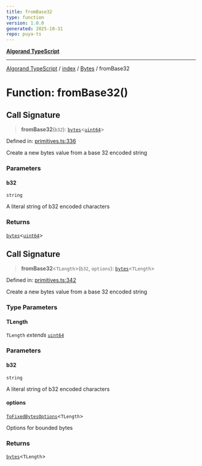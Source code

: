 ```yaml
---
title: fromBase32
type: function
version: 1.0.0
generated: 2025-10-31
repo: puya-ts
---
```

[**Algorand TypeScript**](../../../../README.md)

***

[Algorand TypeScript](../../../../modules.md) / [index](../../../README.md) / [Bytes](../README.md) / fromBase32

# Function: fromBase32()

## Call Signature

> **fromBase32**(`b32`): [`bytes`](../../../type-aliases/bytes.md)\<[`uint64`](../../../type-aliases/uint64.md)\>

Defined in: [primitives.ts:336](https://github.com/algorandfoundation/puya-ts/blob/main/packages/algo-ts/src/primitives.ts#L336)

Create a new bytes value from a base 32 encoded string

### Parameters

#### b32

`string`

A literal string of b32 encoded characters

### Returns

[`bytes`](../../../type-aliases/bytes.md)\<[`uint64`](../../../type-aliases/uint64.md)\>

## Call Signature

> **fromBase32**\<`TLength`\>(`b32`, `options`): [`bytes`](../../../type-aliases/bytes.md)\<`TLength`\>

Defined in: [primitives.ts:342](https://github.com/algorandfoundation/puya-ts/blob/main/packages/algo-ts/src/primitives.ts#L342)

Create a new bytes value from a base 32 encoded string

### Type Parameters

#### TLength

`TLength` *extends* [`uint64`](../../../type-aliases/uint64.md)

### Parameters

#### b32

`string`

A literal string of b32 encoded characters

#### options

[`ToFixedBytesOptions`](../../../-internal-/type-aliases/ToFixedBytesOptions.md)\<`TLength`\>

Options for bounded bytes

### Returns

[`bytes`](../../../type-aliases/bytes.md)\<`TLength`\>
